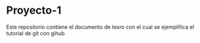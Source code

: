 # Proyecto-1
Este repositorio contiene el documento de texro con el cual se ejemplifica el tutorial de git con gihub
